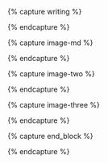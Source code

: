 {% capture writing %}
<div class="center measure-wide ph3 ph3-sm ph0-l f5 lh-copy text" markdown="1">
{% endcapture %}

{% capture image-md %}
<div class="mw7 ph3 center" markdown="1">
{% endcapture %}

{% capture image-two %}
<div class="flex flex-column flex-row-ns mw7 center" markdown="1">

{% endcapture %}

{% capture image-three %}
<div class="flex flex-column flex-wrap flex-row-ns justify-around center" markdown="1">
{% endcapture %}

{% capture end_block %}
</div>
{% endcapture %}
